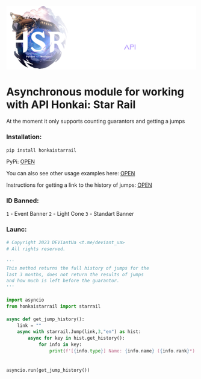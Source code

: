 <p align="center">
  <img src="https://raw.githubusercontent.com/DEViantUA/HonkaiStarRail.py/main/Readme/HSR-BANNER.png" />
</p>

# Asynchronous module for working with API Honkai: Star Rail

At the moment it only supports counting guarantors and getting a jumps 

### Installation: 
```
pip install honkaistarrail
```
PyPi: [OPEN](https://pypi.org/project/honkaistarrail/)

You can also see other usage examples here: [OPEN](https://github.com/DEViantUA/starrail.py/tree/main/Examples)

Instructions for getting a link to the history of jumps: [OPEN](https://github.com/DEViantUA/starrail.py/blob/main/Instruction.md)

### ID Banned:
``1`` - Event Banner
``2`` - Light Cone
``3`` - Standart Banner


### Launc:

```py
# Copyright 2023 DEViantUa <t.me/deviant_ua>
# All rights reserved.

'''
This method returns the full history of jumps for the 
last 3 months, does not return the results of jumps 
and how much is left before the guarantor.
'''

import asyncio
from honkaistarrail import starrail

async def get_jump_history():
    link = ""
    async with starrail.Jump(link,3,"en") as hist:
        async for key in hist.get_history():
            for info in key:
                print(f'[{info.type}] Name: {info.name} ({info.rank}*) - {info.time.strftime("%d.%m.%Y %H:%M:%S")}')


asyncio.run(get_jump_history())
```



